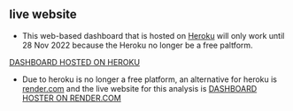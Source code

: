 ## live website
- This web-based dashboard that is hosted on [Heroku](https://medium.com/@ahossack07/deploy-plotly-dash-apps-to-heroku-in-under-a-minute-fastest-and-easiest-method-54eddb80438e) will only work until 28 Nov 2022 because the Heroku no longer be a free paltform.

[DASHBOARD HOSTED ON HEROKU](https://spacexdb-amir.herokuapp.com/)

- Due to heroku is no longer a free platform, an alternative for heroku is [render.com](https://render.com/) and the live website for this analysis is [DASHBOARD HOSTER ON RENDER.COM](https://amirhakim-spacex-analysis.onrender.com/)
